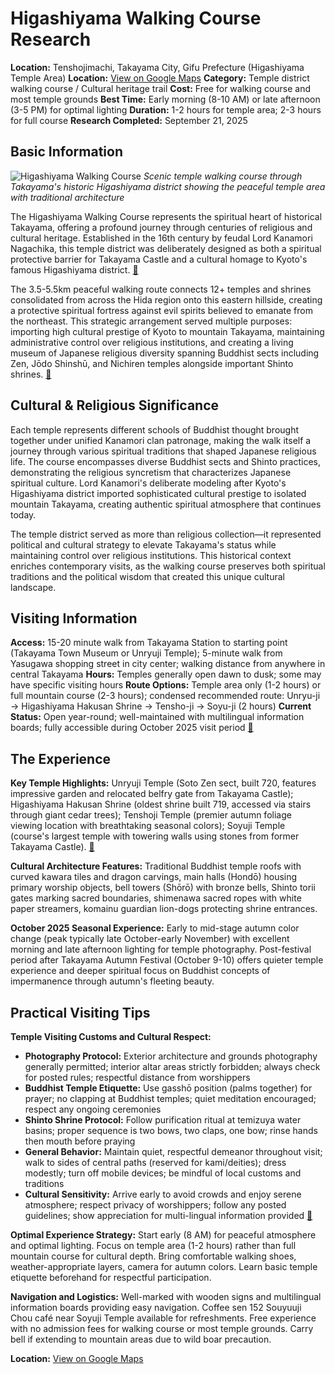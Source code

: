 # Higashiyama Walking Course Research

**Location:** Tenshojimachi, Takayama City, Gifu Prefecture (Higashiyama Temple Area)
**Location:** [View on Google Maps](https://maps.google.com/maps?q=36.1438942,137.2672244)
**Category:** Temple district walking course / Cultural heritage trail
**Cost:** Free for walking course and most temple grounds
**Best Time:** Early morning (8-10 AM) or late afternoon (3-5 PM) for optimal lighting
**Duration:** 1-2 hours for temple area; 2-3 hours for full course
**Research Completed:** September 21, 2025

## Basic Information

![Higashiyama Walking Course](https://www.japan-guide.com/g17/5906_top.jpg)
*Scenic temple walking course through Takayama's historic Higashiyama district showing the peaceful temple area with traditional architecture*

The Higashiyama Walking Course represents the spiritual heart of historical Takayama, offering a profound journey through centuries of religious and cultural heritage. Established in the 16th century by feudal Lord Kanamori Nagachika, this temple district was deliberately designed as both a spiritual protective barrier for Takayama Castle and a cultural homage to Kyoto's famous Higashiyama district. [🔗](https://www.japan-guide.com/e/e5906.html)

The 3.5-5.5km peaceful walking route connects 12+ temples and shrines consolidated from across the Hida region onto this eastern hillside, creating a protective spiritual fortress against evil spirits believed to emanate from the northeast. This strategic arrangement served multiple purposes: importing high cultural prestige of Kyoto to mountain Takayama, maintaining administrative control over religious institutions, and creating a living museum of Japanese religious diversity spanning Buddhist sects including Zen, Jōdo Shinshū, and Nichiren temples alongside important Shinto shrines. [🔗](https://thefroggyadventures.com/higashiyama-walking-course-takayama/)

## Cultural & Religious Significance

Each temple represents different schools of Buddhist thought brought together under unified Kanamori clan patronage, making the walk itself a journey through various spiritual traditions that shaped Japanese religious life. The course encompasses diverse Buddhist sects and Shinto practices, demonstrating the religious syncretism that characterizes Japanese spiritual culture. Lord Kanamori's deliberate modeling after Kyoto's Higashiyama district imported sophisticated cultural prestige to isolated mountain Takayama, creating authentic spiritual atmosphere that continues today.

The temple district served as more than religious collection—it represented political and cultural strategy to elevate Takayama's status while maintaining control over religious institutions. This historical context enriches contemporary visits, as the walking course preserves both spiritual traditions and the political wisdom that created this unique cultural landscape.

## Visiting Information

**Access:** 15-20 minute walk from Takayama Station to starting point (Takayama Town Museum or Unryuji Temple); 5-minute walk from Yasugawa shopping street in city center; walking distance from anywhere in central Takayama
**Hours:** Temples generally open dawn to dusk; some may have specific visiting hours
**Route Options:** Temple area only (1-2 hours) or full mountain course (2-3 hours); condensed recommended route: Unryu-ji → Higashiyama Hakusan Shrine → Tensho-ji → Soyu-ji (2 hours)
**Current Status:** Open year-round; well-maintained with multilingual information boards; fully accessible during October 2025 visit period [🔗](https://centrip-japan.com/article/1559.html)

## The Experience

**Key Temple Highlights:** Unryuji Temple (Soto Zen sect, built 720, features impressive garden and relocated belfry gate from Takayama Castle); Higashiyama Hakusan Shrine (oldest shrine built 719, accessed via stairs through giant cedar trees); Tenshoji Temple (premier autumn foliage viewing location with breathtaking seasonal colors); Soyuji Temple (course's largest temple with towering walls using stones from former Takayama Castle). [🔗](https://japlanease.com/higashiyama-walking-course-takayama/)

**Cultural Architecture Features:** Traditional Buddhist temple roofs with curved kawara tiles and dragon carvings, main halls (Hondō) housing primary worship objects, bell towers (Shōrō) with bronze bells, Shinto torii gates marking sacred boundaries, shimenawa sacred ropes with white paper streamers, komainu guardian lion-dogs protecting shrine entrances.

**October 2025 Seasonal Experience:** Early to mid-stage autumn color change (peak typically late October-early November) with excellent morning and late afternoon lighting for temple photography. Post-festival period after Takayama Autumn Festival (October 9-10) offers quieter temple experience and deeper spiritual focus on Buddhist concepts of impermanence through autumn's fleeting beauty.

## Practical Visiting Tips

**Temple Visiting Customs and Cultural Respect:**
- **Photography Protocol:** Exterior architecture and grounds photography generally permitted; interior altar areas strictly forbidden; always check for posted rules; respectful distance from worshippers
- **Buddhist Temple Etiquette:** Use gasshō position (palms together) for prayer; no clapping at Buddhist temples; quiet meditation encouraged; respect any ongoing ceremonies
- **Shinto Shrine Protocol:** Follow purification ritual at temizuya water basins; proper sequence is two bows, two claps, one bow; rinse hands then mouth before praying
- **General Behavior:** Maintain quiet, respectful demeanor throughout visit; walk to sides of central paths (reserved for kami/deities); dress modestly; turn off mobile devices; be mindful of local customs and traditions
- **Cultural Sensitivity:** Arrive early to avoid crowds and enjoy serene atmosphere; respect privacy of worshippers; follow any posted guidelines; show appreciation for multi-lingual information provided [🔗](https://www.japan-guide.com/e/e5906.html)

**Optimal Experience Strategy:** Start early (8 AM) for peaceful atmosphere and optimal lighting. Focus on temple area (1-2 hours) rather than full mountain course for cultural depth. Bring comfortable walking shoes, weather-appropriate layers, camera for autumn colors. Learn basic temple etiquette beforehand for respectful participation.

**Navigation and Logistics:** Well-marked with wooden signs and multilingual information boards providing easy navigation. Coffee sen 152 Souyuuji Chou café near Soyuji Temple available for refreshments. Free experience with no admission fees for walking course or most temple grounds. Carry bell if extending to mountain areas due to wild boar precaution.

**Location:** [View on Google Maps](https://www.google.com/maps/place/Higashiyama+Walking+Course/@36.143318,137.253631,17z)
